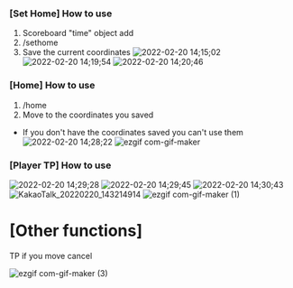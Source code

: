 ### [Set Home] How to use
1. Scoreboard "time" object add
2. /sethome
3. Save the current coordinates
![2022-02-20 14;15;02](https://user-images.githubusercontent.com/100014017/154829495-56d5596f-9208-4bd2-bd5e-ba3e0f264d62.PNG)
![2022-02-20 14;19;54](https://user-images.githubusercontent.com/100014017/154829559-a2c2f67c-bc5b-4116-8dc4-f2c7ced76a08.PNG)
![2022-02-20 14;20;46](https://user-images.githubusercontent.com/100014017/154829601-a3eac38a-ab81-4f0b-88fd-4603be342e1e.PNG)
### [Home] How to use
1. /home
2. Move to the coordinates you saved
 - If you don't have the coordinates saved you can't use them
![2022-02-20 14;28;22](https://user-images.githubusercontent.com/100014017/154829808-ff9c7452-1320-4246-a95f-023dde5bae35.PNG)
![ezgif com-gif-maker](https://user-images.githubusercontent.com/100014017/154829812-6861839e-8d1a-4066-884a-921bd26549d1.gif)
### [Player TP] How to use
![2022-02-20 14;29;28](https://user-images.githubusercontent.com/100014017/154829840-d1b8725b-c711-4c76-82f6-86e545356634.PNG)
![2022-02-20 14;29;45](https://user-images.githubusercontent.com/100014017/154829860-5075138e-d1a6-41e3-b515-c9d174d2221d.PNG)
![2022-02-20 14;30;43](https://user-images.githubusercontent.com/100014017/154829881-719de841-edeb-4c99-8f97-c5f699433667.PNG)
![KakaoTalk_20220220_143214914](https://user-images.githubusercontent.com/100014017/154829946-217a4815-6baa-497f-b019-59326680b7a4.png)
![ezgif com-gif-maker (1)](https://user-images.githubusercontent.com/100014017/154829991-3d82b21b-a4c7-4456-8096-3153fa11213b.gif)
# [Other functions]
TP if you move cancel



![ezgif com-gif-maker (3)](https://user-images.githubusercontent.com/100014017/154830121-c3d90f89-0662-43a5-9d7f-cec3c8c701e2.gif)

